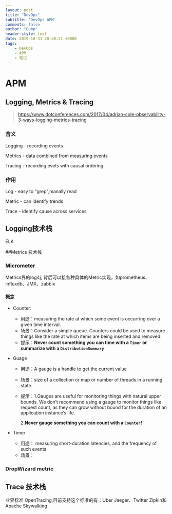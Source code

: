```yaml
---
layout: post
title: "DevOps"
subtitle: 'DevOps APM'
comments: false
author: "Gump"
header-style: text
date: 2019-10-31 20:30:21 +0800
tags:
    - DevOps
    - APM
    - 笔记
---
```


# APM 

## Logging, Metrics & Tracing

>https://www.dotconferences.com/2017/04/adrian-cole-observability-3-ways-logging-metrics-tracing

### 含义

Logging - recording events

Metrics - data combined from measuring events

Tracing - recording evets with causal ordering

### 作用

Log - easy to "grep",manally read

Metric - can identify trends

Trace - identify cause across services 

## Logging技术栈

ELK

##Metrics 技术栈

### Micrometer

Metrics界的log4j; 背后可以接各种具体的Metric实现，如prometheus、influxdb、JMX、zabbix

#### 概念

- Counter: 

  - 用途：measuring the rate at which some event is occurring over a given time interval.
  - 场景：Consider a simple queue. Counters could be used to measure things like the rate at which items are being inserted and removed.
  - 提示：**Never count something you can time with a `Timer` or summarize with a `DistributionSummary`**

- Guage
	
	- 用途：A gauge is a handle to get the current value
	
	- 场景：size of a collection or map or number of threads in a running state.
	
	- 提示：1.Gauges are useful for monitoring things with natural upper bounds. We don’t recommend using a gauge to monitor things like request count, as they can grow without bound for the duration of an application instance’s life. 
	
	  2.**Never gauge something you can count with a `Counter`!**
	
- Timer

  - 用途： measuring short-duration latencies, and the frequency of such events
  - 场景：

### DropWizard metric



## Trace 技术栈

业界标准 OpenTracing,目前支持这个标准的有：Uber Jaeger、Twitter Zipkin和Apache Skywalking